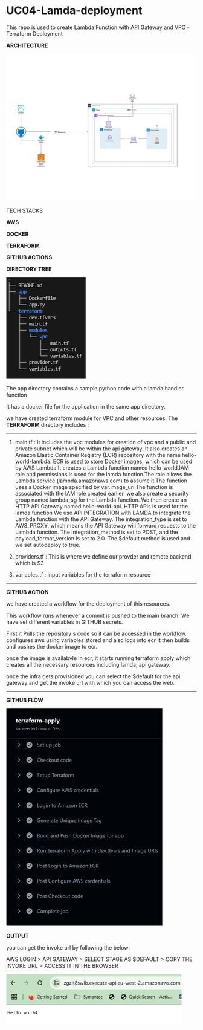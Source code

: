# UC04-Lamda-deployment
This repo is used to create Lambda Function with API Gateway and VPC - Terraform Deployment

**ARCHITECTURE**

![alt text](<lamda function architecture.jpg>)


TECH STACKS

**AWS**

**DOCKER**

**TERRAFORM**

**GITHUB ACTIONS**


**DIRECTORY TREE**

![alt text](<diagram uc04.PNG>)


The app directory contains a sample python code with a lamda handler function

It has a docker file for the application in the same app directory.

we have created terraform module for VPC and other resources. The **TERRAFORM** directory includes :

********************************************************************
1. main.tf : It includes the vpc modules for creation of vpc and a public and private subnet which will be within the api gateway. It also creates an Amazon Elastic Container Registry (ECR) repository with the name hello-world-lambda. ECR is used to store Docker images, which can be used by AWS Lambda.It creates a Lambda function named hello-world.IAM role and permissions is used for the lamda function.The role allows the Lambda service (lambda.amazonaws.com) to assume it.The function uses a Docker image specified by var.image_uri.The function is associated with the IAM role created earlier.
we also create a security group named lambda_sg for the Lambda function.
We then create an HTTP API Gateway named hello-world-api.
HTTP APIs is used for the lamda function
We use API INTEGRATION with LAMDA to integrate the Lambda function with the API Gateway.
The integration_type is set to AWS_PROXY, which means the API Gateway will forward requests to the Lambda function.
The integration_method is set to POST, and the payload_format_version is set to 2.0.
The $default method is used and we set autodeploy to true.

2. providers.tf : This is where we define our provder and remote backend which is S3

3. variables.tf : input variables for the terraform resource

***********************************************************
**GITHUB ACTION**

we have created a workflow for the deployment of this resources. 

This workflow runs whenever a commit is pushed to the main branch. We have set different variables in GITHUB secrets.

First it Pulls the repository's code so it can be accessed in the workflow.
configures aws using variables stored and also logs into ecr
It then builds and pushes the docker image to ecr.

once the image is availabvle in ecr, it starts running terraform apply which creates all the necessary resources including lamda, api gateway.

once the infra gets provisioned you can select the $default for the api gateway and get the invoke url with which you can access the web.

*************************************************************

**GITHUB FLOW**


![alt text](<github flow.PNG>)

**OUTPUT**

you can get the invoke url by following the below:

AWS LOGIN > API GATEWAY > SELECT STAGE AS $DEFAULT > COPY THE INVOKE URL > ACCESS IT IN THE BROWSER

![alt text](output.PNG)




            







